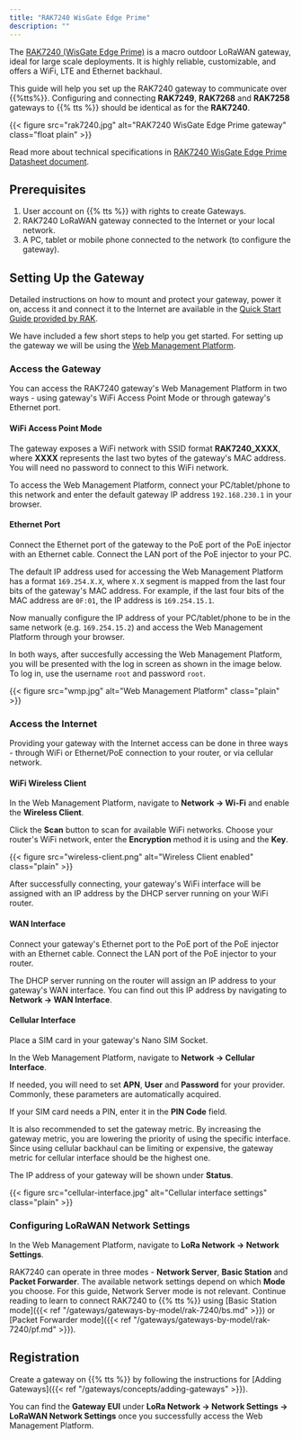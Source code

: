 ```yaml
---
title: "RAK7240 WisGate Edge Prime"
description: ""
---
```


The [RAK7240 (WisGate Edge Prime)](https://docs.rakwireless.com/Product-Categories/WisGate/RAK7240/Overview/) is a macro outdoor LoRaWAN gateway, ideal for large scale deployments. It is highly reliable, customizable, and offers a WiFi, LTE and Ethernet backhaul.

This guide will help you set up the RAK7240 gateway to communicate over {{%tts%}}. Configuring and connecting **RAK7249**, **RAK7268** and **RAK7258** gateways to {{% tts %}} should be identical as for the **RAK7240**.

{{< figure src="rak7240.jpg" alt="RAK7240 WisGate Edge Prime gateway" class="float plain" >}}

<!--more-->

Read more about technical specifications in [RAK7240 WisGate Edge Prime Datasheet document](https://docs.rakwireless.com/Product-Categories/WisGate/RAK7240/Datasheet/).

## Prerequisites

1. User account on {{% tts %}} with rights to create Gateways.
2. RAK7240 LoRaWAN gateway connected to the Internet or your local network.
3. A PC, tablet or mobile phone connected to the network (to configure the gateway).

## Setting Up the Gateway

Detailed instructions on how to mount and protect your gateway, power it on, access it and connect it to the Internet are available in the [Quick Start Guide provided by RAK](https://docs.rakwireless.com/Product-Categories/WisGate/RAK7240/Quickstart/).

We have included a few short steps to help you get started. For setting up the gateway we will be using the [Web Management Platform](https://docs.rakwireless.com/Knowledge-Hub/Learn/WEB-Management-Platform/).

### Access the Gateway

You can access the RAK7240 gateway's Web Management Platform in two ways - using gateway's WiFi Access Point Mode or through gateway's Ethernet port.

#### WiFi Access Point Mode

The gateway exposes a WiFi network with SSID format **RAK7240_XXXX**, where **XXXX** represents the last two bytes of the gateway's MAC address. You will need no password to connect to this WiFi network. 

To access the Web Management Platform, connect your PC/tablet/phone to this network and enter the default gateway IP address `192.168.230.1` in your browser. 

#### Ethernet Port

Connect the Ethernet port of the gateway to the PoE port of the PoE injector with an Ethernet cable. Connect the LAN port of the PoE injector to your PC. 

The default IP address used for accessing the Web Management Platform has a format `169.254.X.X`, where `X.X` segment is mapped from the last four bits of the gateway's MAC address. For example, if the last four bits of the MAC address are `0F:01`, the IP address is `169.254.15.1`. 

Now manually configure the IP address of your PC/tablet/phone to be in the same network (e.g. `169.254.15.2`) and access the Web Management Platform through your browser.

In both ways, after succesfully accessing the Web Management Platform, you will be presented with the log in screen as shown in the image below. To log in, use the username `root` and password `root`.

{{< figure src="wmp.jpg" alt="Web Management Platform" class="plain" >}}

### Access the Internet

Providing your gateway with the Internet access can be done in three ways - through WiFi or Ethernet/PoE connection to your router, or via cellular network. 

#### WiFi Wireless Client

In the Web Management Platform, navigate to **Network &#8594; Wi-Fi** and enable the **Wireless Client**. 

Click the **Scan** button to scan for available WiFi networks. Choose your router's WiFi network, enter the **Encryption** method it is using and the **Key**. 

{{< figure src="wireless-client.png" alt="Wireless Client enabled" class="plain" >}}

After successfully connecting, your gateway's WiFi interface will be assigned with an IP address by the DHCP server running on your WiFi router. 

#### WAN Interface

Connect your gateway's Ethernet port to the PoE port of the PoE injector with an Ethernet cable. Connect the LAN port of the PoE injector to your router. 

The DHCP server running on the router will assign an IP address to your gateway's WAN interface. You can find out this IP address by navigating to **Network &#8594; WAN Interface**.

#### Cellular Interface

Place a SIM card in your gateway's Nano SIM Socket. 

In the Web Management Platform, navigate to **Network &#8594; Cellular Interface**. 

If needed, you will need to set **APN**, **User** and **Password** for your provider. Commonly, these parameters are automatically acquired.

If your SIM card needs a PIN, enter it in the **PIN Code** field. 

It is also recommended to set the gateway metric. By increasing the gateway metric, you are lowering the priority of using the specific interface. Since using cellular backhaul can be limiting or expensive, the gateway metric for cellular interface should be the highest one.

The IP address of your gateway will be shown under **Status**.

{{< figure src="cellular-interface.jpg" alt="Cellular interface settings" class="plain" >}}

### Configuring LoRaWAN Network Settings

In the Web Management Platform, navigate to **LoRa Network &#8594; Network Settings**. 

RAK7240 can operate in three modes - **Network Server**, **Basic Station** and **Packet Forwarder**. The available network settings depend on which **Mode** you choose. For this guide, Network Server mode is not relevant. Continue reading to learn to connect RAK7240 to {{% tts %}} using [Basic Station mode]({{< ref "/gateways/gateways-by-model/rak-7240/bs.md" >}}) or [Packet Forwarder mode]({{< ref "/gateways/gateways-by-model/rak-7240/pf.md" >}}).

## Registration

Create a gateway on {{% tts %}} by following the instructions for [Adding Gateways]({{< ref "/gateways/concepts/adding-gateways" >}}).

You can find the **Gateway EUI** under **LoRa Network &#8594; Network Settings &#8594; LoRaWAN Network Settings** once you successfully access the Web Management Platform.
